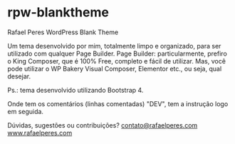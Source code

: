 # rpw-blanktheme
Rafael Peres WordPress Blank Theme

Um tema desenvolvido por mim, totalmente limpo e organizado, para ser utilizado com qualquer Page Builder.
Page Builder: particularmente, prefiro o King Composer, que é 100% Free, completo e fácil de utilizar. Mas, você pode utilizar o WP Bakery Visual Composer, Elementor etc., ou seja, qual desejar.

Ps.: tema desenvolvido utilizando Bootstrap 4.

Onde tem os comentários (linhas comentadas) "DEV", tem a instrução logo em seguida.

Dúvidas, sugestões ou contribuições?
contato@rafaelperes.com
www.rafaelperes.com

